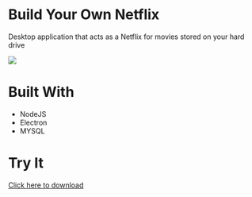 # Build Your Own Netflix

Desktop application that acts as a Netflix for movies stored on your hard drive

<img src="https://s3.us-east-2.amazonaws.com/aj-website-file-storage/images/screenshot.png" />

# Built With

* NodeJS
* Electron
* MYSQL

# Try It

<a href="https://s3.us-east-2.amazonaws.com/aj-website-file-storage/movie_dashboard.zip" rel="nofollow">Click here to download</a>
